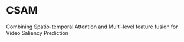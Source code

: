 # CSAM
Combining Spatio-temporal Attention and Multi-level feature fusion for Video Saliency Prediction
